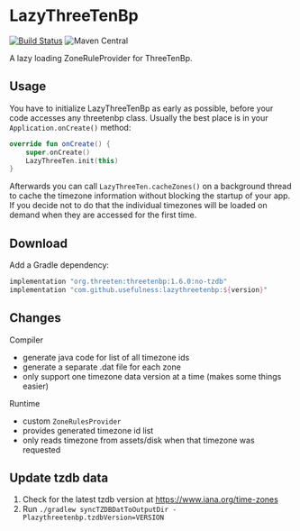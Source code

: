 # LazyThreeTenBp

[![Build Status](https://github.com/usefulness/lazythreetenbp/workflows/Build%20project/badge.svg)](https://github.com/usefulness/lazythreetenbp/actions)
![Maven Central](https://img.shields.io/maven-central/v/com.github.usefulness/lazythreetenbp)


A lazy loading ZoneRuleProvider for ThreeTenBp.

## Usage

You have to initialize LazyThreeTenBp as early as possible, before your code accesses any threetenbp
class. Usually the best place is in your `Application.onCreate()` method:

```kotlin
override fun onCreate() {
    super.onCreate()
    LazyThreeTen.init(this)
}
```

Afterwards you can call `LazyThreeTen.cacheZones()` on a background thread to cache the timezone
information without blocking the startup of your app. If you decide not to do that the individual
timezones will be loaded on demand when they are accessed for the first time.

## Download

Add a Gradle dependency:

```groovy
implementation "org.threeten:threetenbp:1.6.0:no-tzdb"
implementation "com.github.usefulness:lazythreetenbp:${version}"
```

## Changes

Compiler
- generate java code for list of all timezone ids
- generate a separate .dat file for each zone
- only support one timezone data version at a time (makes some things easier)

Runtime
- custom `ZoneRulesProvider`
- provides generated timezone id list
- only reads timezone from assets/disk when that timezone was requested

## Update tzdb data

1. Check for the latest tzdb version at https://www.iana.org/time-zones
2. Run `./gradlew syncTZDBDatToOutputDir -Plazythreetenbp.tzdbVersion=VERSION`
